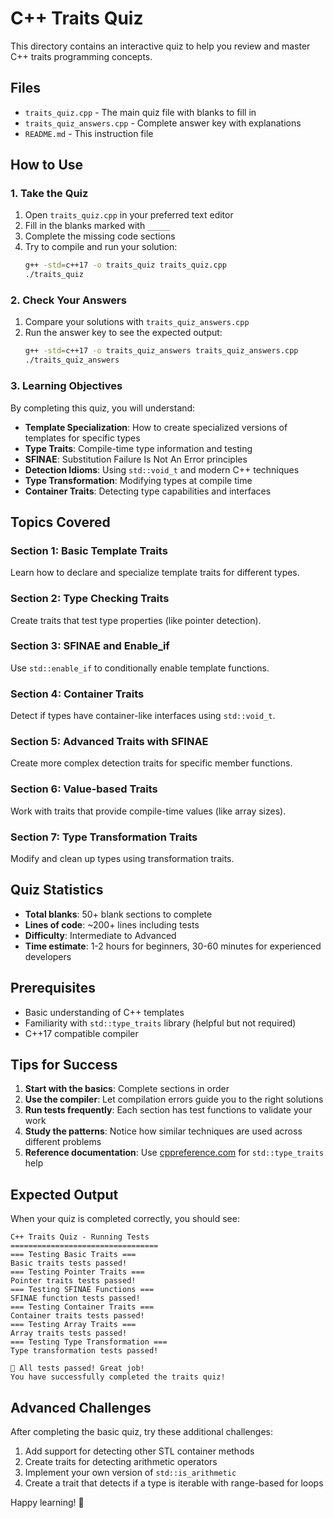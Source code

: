 # C++ Traits Quiz

This directory contains an interactive quiz to help you review and master C++ traits programming concepts.

## Files

- `traits_quiz.cpp` - The main quiz file with blanks to fill in
- `traits_quiz_answers.cpp` - Complete answer key with explanations
- `README.md` - This instruction file

## How to Use

### 1. Take the Quiz
1. Open `traits_quiz.cpp` in your preferred text editor
2. Fill in the blanks marked with `_____`
3. Complete the missing code sections
4. Try to compile and run your solution:
   ```bash
   g++ -std=c++17 -o traits_quiz traits_quiz.cpp
   ./traits_quiz
   ```

### 2. Check Your Answers
1. Compare your solutions with `traits_quiz_answers.cpp`
2. Run the answer key to see the expected output:
   ```bash
   g++ -std=c++17 -o traits_quiz_answers traits_quiz_answers.cpp
   ./traits_quiz_answers
   ```

### 3. Learning Objectives

By completing this quiz, you will understand:

- **Template Specialization**: How to create specialized versions of templates for specific types
- **Type Traits**: Compile-time type information and testing
- **SFINAE**: Substitution Failure Is Not An Error principles
- **Detection Idioms**: Using `std::void_t` and modern C++ techniques
- **Type Transformation**: Modifying types at compile time
- **Container Traits**: Detecting type capabilities and interfaces

## Topics Covered

### Section 1: Basic Template Traits
Learn how to declare and specialize template traits for different types.

### Section 2: Type Checking Traits
Create traits that test type properties (like pointer detection).

### Section 3: SFINAE and Enable_if
Use `std::enable_if` to conditionally enable template functions.

### Section 4: Container Traits
Detect if types have container-like interfaces using `std::void_t`.

### Section 5: Advanced Traits with SFINAE
Create more complex detection traits for specific member functions.

### Section 6: Value-based Traits
Work with traits that provide compile-time values (like array sizes).

### Section 7: Type Transformation Traits
Modify and clean up types using transformation traits.

## Quiz Statistics

- **Total blanks**: 50+ blank sections to complete
- **Lines of code**: ~200+ lines including tests
- **Difficulty**: Intermediate to Advanced
- **Time estimate**: 1-2 hours for beginners, 30-60 minutes for experienced developers

## Prerequisites

- Basic understanding of C++ templates
- Familiarity with `std::type_traits` library (helpful but not required)
- C++17 compatible compiler

## Tips for Success

1. **Start with the basics**: Complete sections in order
2. **Use the compiler**: Let compilation errors guide you to the right solutions
3. **Run tests frequently**: Each section has test functions to validate your work
4. **Study the patterns**: Notice how similar techniques are used across different problems
5. **Reference documentation**: Use [cppreference.com](https://cppreference.com/) for `std::type_traits` help

## Expected Output

When your quiz is completed correctly, you should see:
```
C++ Traits Quiz - Running Tests
=================================
=== Testing Basic Traits ===
Basic traits tests passed!
=== Testing Pointer Traits ===
Pointer traits tests passed!
=== Testing SFINAE Functions ===
SFINAE function tests passed!
=== Testing Container Traits ===
Container traits tests passed!
=== Testing Array Traits ===
Array traits tests passed!
=== Testing Type Transformation ===
Type transformation tests passed!

🎉 All tests passed! Great job!
You have successfully completed the traits quiz!
```

## Advanced Challenges

After completing the basic quiz, try these additional challenges:

1. Add support for detecting other STL container methods
2. Create traits for detecting arithmetic operators
3. Implement your own version of `std::is_arithmetic`
4. Create a trait that detects if a type is iterable with range-based for loops

Happy learning! 🚀